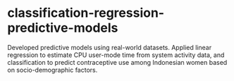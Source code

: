 # classification-regression-predictive-models
Developed predictive models using real-world datasets. Applied linear regression to estimate CPU user-mode time from system activity data, and classification to predict contraceptive use among Indonesian women based on socio-demographic factors.
